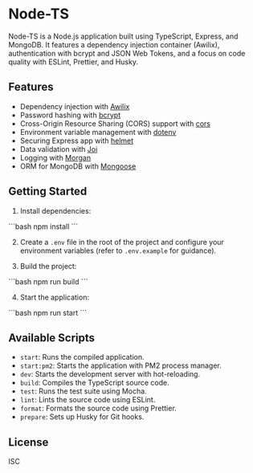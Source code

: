 # Node-TS

Node-TS is a Node.js application built using TypeScript, Express, and MongoDB. It features a dependency injection container (Awilix), authentication with bcrypt and JSON Web Tokens, and a focus on code quality with ESLint, Prettier, and Husky.

## Features

- Dependency injection with [Awilix](https://github.com/jeffijoe/awilix)
- Password hashing with [bcrypt](https://github.com/kelektiv/node.bcrypt.js)
- Cross-Origin Resource Sharing (CORS) support with [cors](https://github.com/expressjs/cors)
- Environment variable management with [dotenv](https://github.com/motdotla/dotenv)
- Securing Express app with [helmet](https://github.com/helmetjs/helmet)
- Data validation with [Joi](https://github.com/sideway/joi)
- Logging with [Morgan](https://github.com/expressjs/morgan)
- ORM for MongoDB with [Mongoose](https://github.com/Automattic/mongoose)

## Getting Started

1. Install dependencies:

\`\`\`bash
npm install
\`\`\`

2. Create a `.env` file in the root of the project and configure your environment variables (refer to `.env.example` for guidance).

3. Build the project:

\`\`\`bash
npm run build
\`\`\`

4. Start the application:

\`\`\`bash
npm run start
\`\`\`

## Available Scripts

- `start`: Runs the compiled application.
- `start:pm2`: Starts the application with PM2 process manager.
- `dev`: Starts the development server with hot-reloading.
- `build`: Compiles the TypeScript source code.
- `test`: Runs the test suite using Mocha.
- `lint`: Lints the source code using ESLint.
- `format`: Formats the source code using Prettier.
- `prepare`: Sets up Husky for Git hooks.

## License

ISC
